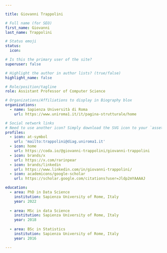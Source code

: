 ```yaml
---

title: Giovanni Trappolini

# Full name (for SEO)
first_name: Giovanni 
last_name: Trappolini

# Status emoji
status:
  icon: 

# Is this the primary user of the site?
superuser: false

# Highlight the author in author lists? (true/false)
highlight_name: false

# Role/position/tagline
role: Assistant Professor of Computer Science

# Organizations/Affiliations to display in Biography blox
organizations:
  - name: Sapienza Università di Roma
    url: https://www.uniroma1.it/it/pagina-strutturale/home

# Social network links
# Need to use another icon? Simply download the SVG icon to your `assets/media/icons/` folder.
profiles:
  - icon: at-symbol
    url: 'mailto:trappolini@diag.uniroma1.it'
  - icon: home
    url: https://coda.io/@giovanni-trappolini/giovanni-trappolini 
  - icon: brands/x
    url: https://x.com/rarinpear
  - icon: brands/linkedin
    url: https://www.linkedin.com/in/giovanni-trappolini/
  - icon: academicons/google-scholar
    url: https://scholar.google.com/citations?user=Jldp2mYAAAAJ

education:
  - area: PhD in Data Science
    institution: Sapienza University of Rome, Italy
    year: 2022
    
  - area: MSc in data Science
    institution: Sapienza University of Rome, Italy
    year: 2018
  
  - area: BSc in Statistics
    institution: Sapienza University of Rome, Italy
    year: 2016

---
```



